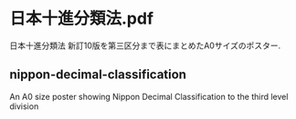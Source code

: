 # 日本十進分類法.pdf
日本十進分類法 新訂10版を第三区分まで表にまとめたA0サイズのポスター.

## nippon-decimal-classification
An A0 size poster showing Nippon Decimal Classification to the third level division
